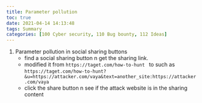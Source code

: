 ```yaml
---
title: Parameter pollution
toc: true
date: 2021-04-14 14:13:48
tags: Summary
categories: [100 Cyber security, 110 Bug bounty, 112 Ideas]
---
```


1. Parameter pollution in social sharing buttons
    * find a social sharing button n get the sharing link.
    * modified it from `https://taget.com/how-to-hunt ` to such as `https://taget.com/how-to-hunt?&u=https://attacker.com/vaya&text=another_site:https://attacker.com/vaya`
    * click the share button n see if the attack website is in the sharing content
